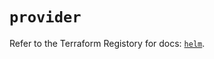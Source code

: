 # `provider`

Refer to the Terraform Registory for docs: [`helm`](https://registry.terraform.io/providers/hashicorp/helm/2.10.0/docs).
